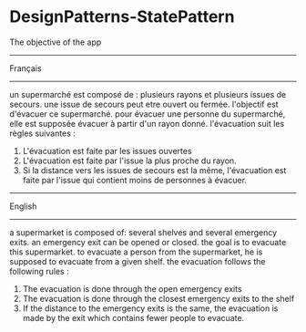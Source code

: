 # DesignPatterns-StatePattern

The objective of the app
****************************
Français
****************************
un supermarché est composé de : plusieurs rayons et plusieurs issues de secours.
une issue de secours peut etre ouvert ou fermée.
l'objectif est d'évacuer ce supermarché. pour évacuer une personne du supermarché, elle est supposée évacuer  à partir d'un rayon donné.
l'évacuation suit les règles suivantes :
1. L'évacuation est faite par les issues ouvertes
2. L'évacuation est faite par l'issue la plus proche du rayon.
3. Si la distance vers les issues de secours est la même, l'évacuation est faite par l'issue qui contient moins de personnes à évacuer.

****************************
English
****************************
a supermarket is composed of: several shelves and several emergency exits.
an emergency exit can be opened or closed.
the goal is to evacuate this supermarket. to evacuate a person from the supermarket, he is supposed to evacuate from a given shelf.
the evacuation follows the following rules :
1. The evacuation is done through the open emergency exits
2. The evacuation is done through the closest emergency exits to the shelf
3. If the distance to the emergency exits is the same, the evacuation is made by the exit which contains fewer people to evacuate.
